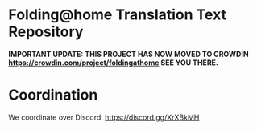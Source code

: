 # Folding@home Translation Text Repository



**IMPORTANT UPDATE: THIS PROJECT HAS NOW MOVED TO CROWDIN
https://crowdin.com/project/foldingathome SEE YOU THERE.**


# Coordination
We coordinate over Discord: https://discord.gg/XrXBkMH

